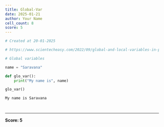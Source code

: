 ```yaml
---
title: Global-Var
date: 2025-01-21
author: Your Name
cell_count: 8
score: 5
---
```


```python
# Created at 20-01-2025
```


```python
# https://www.scientecheasy.com/2022/09/global-and-local-variables-in-python.html
```


```python
# Global variables
```


```python
name = "Saravana"
```


```python
def glo_var():
    print("My name is", name)
```


```python
glo_var()
```

    My name is Saravana



```python

```


```python

```


---
**Score: 5**
